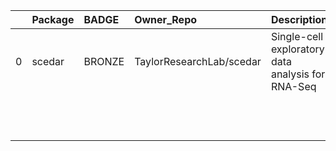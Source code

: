 |    | Package   | BADGE   | Owner_Repo               | Description                                       | Workflow_Run_Date    | date_created         | last_commit          |   forks |   watchers |   stars | homepage_url   | has_wiki   |   open_issues | has_downloads   |    Run_ID |   Pylint_score |   Pytest_score | Pip   | Pip_url                          | License   | Build   | Linux   | Mac   | Windows   | Linux_versions   | Mac_versions   | Windows_versions   | contributor_names                                             | contributor_url                                        |   num_contributors | Github_event_name   |   Num_Issues |   Num_Open_Issues |   Average_Response_Time |
|---:|:----------|:--------|:-------------------------|:--------------------------------------------------|:---------------------|:---------------------|:---------------------|--------:|-----------:|--------:|:---------------|:-----------|--------------:|:----------------|----------:|---------------:|---------------:|:------|:---------------------------------|:----------|:--------|:--------|:------|:----------|:-----------------|:---------------|:-------------------|:--------------------------------------------------------------|:-------------------------------------------------------|-------------------:|:--------------------|-------------:|------------------:|------------------------:|
|  0 | scedar    | BRONZE  | TaylorResearchLab/scedar | Single-cell exploratory data analysis for RNA-Seq | 2020-12-21T16:17:18Z | 2018-03-17T05:22:56Z | 2020-11-05T16:41:14Z |       9 |          4 |      26 |                | True       |             1 | True            | 436154382 |           6.95 |              1 | True  | https://pypi.org/project/scedar/ | True      | True    | 3.6,3.7 |       |           | ubuntu-latest    |                |                    | ['logstar', 'benstear']                                       | https://github.com/logstar https://github.com/benstear |                  2 | repository_dispatch |           23 |                23 |                   43.87 |
|    |           |         |                          |                                                   |                      |                      |                      |         |            |         |                |            |               |                 |           |                |                |       |                                  |           |         |         |       |           |                  |                |                    | ['https://github.com/logstar', 'https://github.com/benstear'] |                                                        |                    |                     |              |                   |                         |
|    |           |         |                          |                                                   |                      |                      |                      |         |            |         |                |            |               |                 |           |                |                |       |                                  |           |         |         |       |           |                  |                |                    | 2                                                             |                                                        |                    |                     |              |                   |                         |